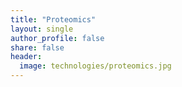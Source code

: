 ```yaml
---
title: "Proteomics"
layout: single
author_profile: false
share: false
header:
  image: technologies/proteomics.jpg
---
```

